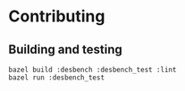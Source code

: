 # Contributing

## Building and testing
``` shell
bazel build :desbench :desbench_test :lint
bazel run :desbench_test
```

